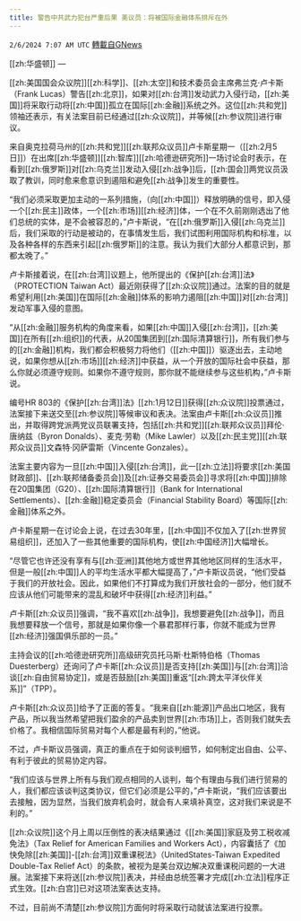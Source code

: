 ```yaml
---
title: 警告中共武力犯台严重后果 美议员：将被国际金融体系排斥在外
---
```

`2/6/2024 7:07 AM UTC` [轉載自GNews](https://gnews.org/articles/2284550)

[[zh:华盛顿]] — 

[[zh:美国国会众议院]][[zh:科学]]、[[zh:太空]]和技术委员会主席弗兰克·卢卡斯（Frank Lucas）警告[[zh:北京]]，如果对[[zh:台湾]]发动武力入侵行动，[[zh:美国]]将采取行动将[[zh:中国]]孤立在国际[[zh:金融]]系统之外。这位[[zh:共和党]]领袖还表示，有关法案目前已经通过[[zh:众议院]]，并等候[[zh:参议院]]进行审议。

来自奥克拉荷马州的[[zh:共和党]][[zh:联邦众议员]]卢卡斯星期一（[[zh:2月5日]]）在出席[[zh:华盛顿]][[zh:智库]][[zh:哈德逊研究所]]一场讨论会时表示，在看到[[zh:俄罗斯]]对[[zh:乌克兰]]发动入侵[[zh:战争]]后，[[zh:国会]]两党议员汲取了教训，同时愈来愈意识到遏阻和避免[[zh:战争]]发生的重要性。

“我们必须采取更加主动的一系列措施，（向[[zh:中国]]）释放明确的信号，即入侵一个[[zh:民主]]政体，一个[[zh:市场]][[zh:经济]]体，一个在不久前刚刚选出了他们总统的实体，是不会被容忍的，”卢卡斯说，“在[[zh:俄罗斯]]入侵[[zh:乌克兰]]后，我们采取的行动是被动的，在事情发生后，我们试图利用国际机构和标准，以及各种各样的东西来引起[[zh:俄罗斯]]的注意。我认为我们大部分人都意识到，那都太晚了。”

卢卡斯接着说，在[[zh:台湾]]议题上，他所提出的《保护[[zh:台湾]]法》（PROTECTION Taiwan Act）最近刚获得了[[zh:众议院]]通过。法案的目的就是希望利用[[zh:美国]]在国际[[zh:金融]]体系的影响力遏阻[[zh:中国]]对[[zh:台湾]]发动军事入侵的意图。

“从[[zh:金融]]服务机构的角度来看，如果[[zh:中国]]入侵[[zh:台湾]]，[[zh:美国]]在所有[[zh:组织]]的代表，从20国集团到[[zh:国际清算银行]]，所有我们参与的[[zh:金融]]机构，我们都会积极努力将他们（[[zh:中国]]）驱逐出去，主动地说，如果你想从[[zh:市场]][[zh:经济]]中获益，从一个开放的国际社会中获益，那么你就必须遵守规则。如果你不遵守规则，那你就不能继续参与这些机构，”卢卡斯说。

编号HR 803的《保护[[zh:台湾]]法》[[zh:1月12日]]获得[[zh:众议院]]投票通过，法案接下来送交至[[zh:参议院]]等候审议和表决。法案由卢卡斯[[zh:众议员]]推出，并取得跨党派两党议员联署支持，包括[[zh:共和党]][[zh:联邦众议员]]拜伦·唐纳兹（Byron Donalds）、麦克·劳勒（Mike Lawler）以及[[zh:民主党]][[zh:联邦众议员]]文森特·冈萨雷斯（Vincente Gonzales）。

法案主要内容为一旦[[zh:中国]]入侵[[zh:台湾]]，此一[[zh:立法]]将要求[[zh:美国财政部]]、[[zh:联邦储备委员会]]及[[zh:证券交易委员会]]寻求将[[zh:中国]]排除在20国集团（G20）、[[zh:国际清算银行]]（Bank for International Settlements）、[[zh:金融]]稳定委员会（Financial Stability Board）等国际[[zh:金融]]体系之外。

卢卡斯星期一在讨论会上说，在过去30年里，[[zh:中国]]不仅加入了[[zh:世界贸易组织]]，还加入了一些其他重要的国际机构，使[[zh:中国经济]]大幅增长。

“尽管它也许还没有享有与[[zh:亚洲]]其他地方或世界其他地区同样的生活水平，但是一般[[zh:中国]]人的平均生活水平都大幅提高了，”卢卡斯议员说，“他们受益于我们的开放社会。因此，如果他们不打算成为我们开放社会的一部分，他们就不应该从他们可能带来的混乱和破坏中获得[[zh:经济]]利益。”

卢卡斯[[zh:众议员]]强调，“我不喜欢[[zh:战争]]，我想要避免[[zh:战争]]，而且我想要释放一个信号，那就是如果你像一个暴君那样行事，你就不能成为世界[[zh:经济]]强国俱乐部的一员。”

主持会议的[[zh:哈德逊研究所]]高级研究员托马斯·杜斯特伯格（Thomas Duesterberg）还询问了卢卡斯[[zh:众议员]]是否支持[[zh:美国]]与[[zh:台湾]]洽谈[[zh:自由贸易协定]]，或是否鼓励[[zh:美国]]重返“[[zh:跨太平洋伙伴关系]]”（TPP）。

卢卡斯[[zh:众议员]]给予了正面的答复。“我来自[[zh:能源]]产品出口地区，我有产品，所以我当然希望把我们盈余的产品卖到世界[[zh:市场]]上，否则我们就失去价格了。我相信国际贸易对每个人都是最有利的，”他说。

不过，卢卡斯议员强调，真正的重点在于如何谈判细节，如何制定出自由、公平、有利于彼此的贸易协定内容。

“我们应该与世界上所有与我们观点相同的人谈判，每个有理由与我们进行贸易的人，我们都应该谈判这类协议，但它们必须是公平的，”卢卡斯说，“我们应该要出去接触，因为显然，当我们放弃机会时，就会有人来填补真空，这对我们来说是不利的。”

[[zh:众议院]]这个月上周以压倒性的表决结果通过《[[zh:美国]]家庭及劳工税收减免法》（Tax Relief for American Families and Workers Act），内容囊括了《加快免除[[zh:美国]]-[[zh:台湾]]双重课税法》（UnitedStates-Taiwan Expedited Double-Tax Relief Act）的条款，被视为是美台双边解决双重课税问题的一大进展。法案接下来将送[[zh:参议院]]表决，并经由总统签署才完成[[zh:立法]]程序正式生效。[[zh:白宫]]已对这项法案表达支持。

不过，目前尚不清楚[[zh:参议院]]方面何时将采取行动就该法案进行投票。
